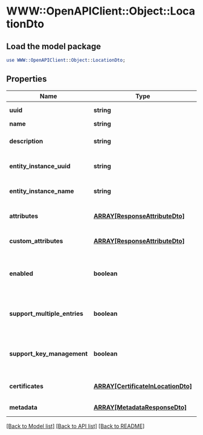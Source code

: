 # WWW::OpenAPIClient::Object::LocationDto

## Load the model package
```perl
use WWW::OpenAPIClient::Object::LocationDto;
```

## Properties
Name | Type | Description | Notes
------------ | ------------- | ------------- | -------------
**uuid** | **string** | Object identifier | 
**name** | **string** | Object Name | 
**description** | **string** | Description of the Location | [optional] 
**entity_instance_uuid** | **string** | UUID of Entity instance | 
**entity_instance_name** | **string** | Name of Entity instance | 
**attributes** | [**ARRAY[ResponseAttributeDto]**](ResponseAttributeDto.md) | List of Location attributes | 
**custom_attributes** | [**ARRAY[ResponseAttributeDto]**](ResponseAttributeDto.md) | List of Custom Attributes | [optional] 
**enabled** | **boolean** | Enabled flag - true &#x3D; enabled; false &#x3D; disabled | 
**support_multiple_entries** | **boolean** | If the location supports multiple Certificates | [default to false]
**support_key_management** | **boolean** | If the location supports key management operations | [default to false]
**certificates** | [**ARRAY[CertificateInLocationDto]**](CertificateInLocationDto.md) | List of Certificates in Location | 
**metadata** | [**ARRAY[MetadataResponseDto]**](MetadataResponseDto.md) | Location metadata | [optional] 

[[Back to Model list]](../README.md#documentation-for-models) [[Back to API list]](../README.md#documentation-for-api-endpoints) [[Back to README]](../README.md)


